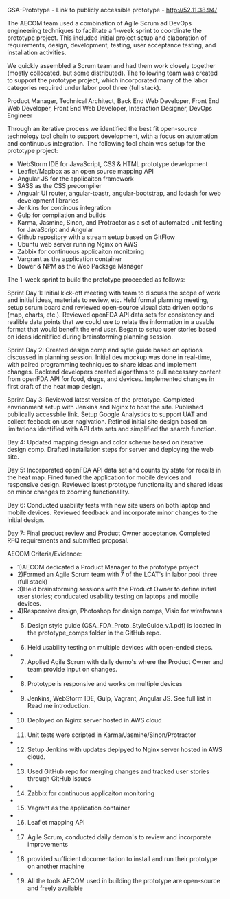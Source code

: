 GSA-Prototype - Link to publicly accessible prototype - http://52.11.38.94/

The AECOM team used a combination of Agile Scrum ad DevOps engineering techniques to facilitate a 1-week sprint to coordinate the prototype project. This included initial project setup and elaboration of requirements, design, development, testing, user acceptance testing, and installation activities.

We quickly assembled a Scrum team and had them work closely together (mostly collocated, but some distributed). The following team was created to support the prototype project, which incorporated many of the labor categories required under labor pool three (full stack).

Product Manager, Technical Architect, Back End Web Developer, Front End Web Developer, Front End Web Developer, Interaction Designer, DevOps Engineer

Through an iterative process we identified the best fit open-source technology tool chain to support development, with a focus on automation and continuous integration. The following tool chain was setup for the prototype project:

- WebStorm IDE for JavaScript, CSS & HTML prototype development
- Leaflet/Mapbox as an open source mapping API
- Angular JS for the applicaiton framework
- SASS as the CSS precompiler
- Angualr UI router, angular-toastr, angular-bootstrap, and lodash for web development libraries
- Jenkins for continous integration
- Gulp for compilation and builds
- Karma, Jasmine, Sinon, and Protractor as a set of automated unit testing for JavaScript and Angular
- Github repository with a stream setup based on GitFlow
- Ubuntu web server running Nginx on AWS
- Zabbix for continuous applicaiton monitoring
- Vargrant as the application container
- Bower & NPM as the Web Package Manager

The 1-week sprint to build the prototype proceeded as follows:

Sprint Day 1: Initial kick-off meeting with team to discuss the scope of work and initial ideas, materials to review, etc. Held formal planning meeting, setup scrum board and reviewed open-source visual data driven options (map, charts, etc.). Reviewed openFDA API data sets for consistency and realible data points that we could use to relate the information in a usable format that would benefit the end user. Began to setup user stories based on ideas idenitified during brainstorming planning session.

Sprint Day 2: Created design comp and sytle guide based on options discussed in planning session. Initial dev mockup was done in real-time, with paired programming techniques to share ideas and implement changes. Backend developers created algorithms to pull necessary content from openFDA API for food, drugs, and devices. Implemented changes in first draft of the heat map design.

Sprint Day 3: Reviewed latest version of the prototype. Completed envrionment setup with Jenkins and Nginx to host the site. Published publically accessbile link. Setup Google Analystics to support UAT and collect feeback on user nagivation. Refined initial site design based on limitations identified with API data sets and simplified the search function.

Day 4: Updated mapping design and color scheme based on iterative design comp. Drafted installation steps for server and deploying the web site.

Day 5: Incorporated openFDA API data set and counts by state for recalls in the heat map. Fined tuned the application for mobile devices and responsive design. Reviewed latest prototype functionality and shared ideas on minor changes to zooming functionality.

Day 6: Conducted usability tests with new site users on both laptop and mobile devices. Reviewed feedback and incorporate minor changes to the initial design.

Day 7: Final product review and Product Owner acceptance. Completed RFQ requirements and submitted proposal.

AECOM Criteria/Evidence:
- 1)AECOM dedicated a Product Manager to the prototype project
- 2)Formed an Agile Scrum team with 7 of the LCAT's in labor pool three (full stack)
- 3)Held brainstorming sessions with the Product Owner to define initial user stories; conducated usability testing on laptops and mobile devices.
- 4)Responsive design, Photoshop for design comps, Visio for wireframes
- 5) Design style guide (GSA_FDA_Proto_StyleGuide_v.1.pdf) is located in the prototype_comps folder in the GitHub repo.
- 6) Held usability testing on multiple devices with open-ended steps. 
- 7) Applied Agile Scrum with daily demo's where the Product Owner and team provide input on changes.
- 8) Prototype is responsive and works on multiple devices
- 9) Jenkins, WebStorm IDE, Gulp, Vagrant, Angular JS. See full list in Read.me introduction.
- 10) Deployed on Nginx server hosted in AWS cloud
- 11) Unit tests were scripted in Karma/Jasmine/Sinon/Protractor
- 12) Setup Jenkins with updates deplpyed to Nginx server hosted in AWS cloud.
- 13) Used GitHub repo for merging changes and tracked user stories through GitHub issues
- 14) Zabbix for continuous applicaiton monitoring
- 15) Vagrant as the application container
- 16) Leaflet mapping API
- 17) Agile Scrum, conducted daily demon's to review and incorporate improvements
- 18) provided sufficient documentation to install and run their prototype on another machine
- 19) All the tools AECOM used in building the prototype are open-source and freely available
